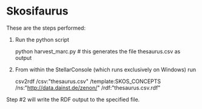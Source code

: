 # Skosifaurus

These are the steps performed:

1. Run the python script
	
	python harvest_marc.py 	# this generates the file thesaurus.csv as output
	
2. From within the StellarConsole (which runs exclusively on Windows) run

	csv2rdf /csv:"thesaurus.csv" /template:SKOS_CONCEPTS /ns:"http://data.dainst.de/zenon/" /rdf:"thesaurus.csv.rdf"
	
Step #2 will write the RDF output to the specified file.